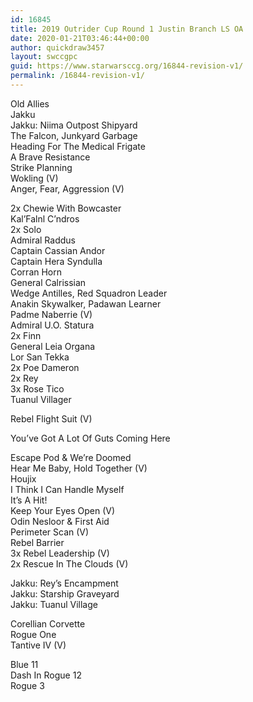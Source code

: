 ```yaml
---
id: 16845
title: 2019 Outrider Cup Round 1 Justin Branch LS OA
date: 2020-01-21T03:46:44+00:00
author: quickdraw3457
layout: swccgpc
guid: https://www.starwarsccg.org/16844-revision-v1/
permalink: /16844-revision-v1/
---
```

Old Allies  
Jakku  
Jakku: Niima Outpost Shipyard  
The Falcon, Junkyard Garbage  
Heading For The Medical Frigate  
A Brave Resistance  
Strike Planning  
Wokling (V)  
Anger, Fear, Aggression (V)  
  
2x Chewie With Bowcaster  
Kal&#8217;Falnl C&#8217;ndros  
2x Solo  
Admiral Raddus  
Captain Cassian Andor  
Captain Hera Syndulla  
Corran Horn  
General Calrissian  
Wedge Antilles, Red Squadron Leader  
Anakin Skywalker, Padawan Learner  
Padme Naberrie (V)  
Admiral U.O. Statura  
2x Finn  
General Leia Organa  
Lor San Tekka  
2x Poe Dameron  
2x Rey  
3x Rose Tico  
Tuanul Villager  
  
Rebel Flight Suit (V)  
  
You&#8217;ve Got A Lot Of Guts Coming Here  
  
Escape Pod & We&#8217;re Doomed  
Hear Me Baby, Hold Together (V)  
Houjix  
I Think I Can Handle Myself  
It&#8217;s A Hit!  
Keep Your Eyes Open (V)  
Odin Nesloor & First Aid   
Perimeter Scan (V)  
Rebel Barrier  
3x Rebel Leadership (V)  
2x Rescue In The Clouds (V)  
  
Jakku: Rey&#8217;s Encampment  
Jakku: Starship Graveyard  
Jakku: Tuanul Village  
  
Corellian Corvette  
Rogue One  
Tantive IV (V)  
  
Blue 11  
Dash In Rogue 12  
Rogue 3